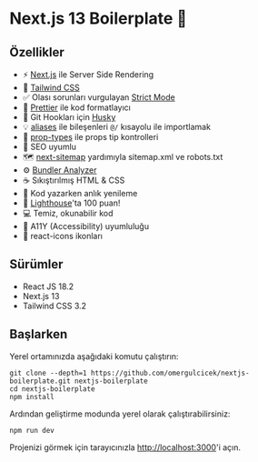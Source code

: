 # Next.js 13 Boilerplate 🚀

## Özellikler

- ⚡ [Next.js](https://nextjs.org/) ile Server Side Rendering
- 💎 [Tailwind CSS](https://tailwindcss.com/)
- ✅ Olası sorunları vurgulayan [Strict Mode](https://beta.nextjs.org/docs/api-reference/next.config.js#appdir)
- 💖 [Prettier](https://prettier.io/) ile kod formatlayıcı
- 🐶 Git Hookları için [Husky](https://typicode.github.io/husky/)
- 💡 [aliases](https://nextjs.org/docs/advanced-features/module-path-aliases) ile bileşenleri `@/` kısayolu ile importlamak
- 🚩 [prop-types](https://www.npmjs.com/package/prop-types) ile props tip kontrolleri
- 🤖 SEO uyumlu
- 🗺️ [next-sitemap](https://www.npmjs.com/package/next-sitemap) yardımıyla sitemap.xml ve robots.txt
- ⚙️ [Bundler Analyzer](https://www.npmjs.com/package/@next/bundle-analyzer)
- ☕ Sıkıştırılmış HTML & CSS
- 💨 Kod yazarken anlık yenileme
- 💯 [Lighthouse](https://pagespeed.web.dev/)'ta 100 puan!
- 💻 Temiz, okunabilir kod
- 📜 A11Y (Accessibility) uyumluluğu
- 💫 react-icons ikonları

## Sürümler

- React JS 18.2
- Next.js 13
- Tailwind CSS 3.2

## Başlarken

Yerel ortamınızda aşağıdaki komutu çalıştırın:

```
git clone --depth=1 https://github.com/omergulcicek/nextjs-boilerplate.git nextjs-boilerplate
cd nextjs-boilerplate
npm install
```

Ardından geliştirme modunda yerel olarak çalıştırabilirsiniz:

```
npm run dev
```

Projenizi görmek için tarayıcınızla [http://localhost:3000](http://localhost:3000/)'i açın.
